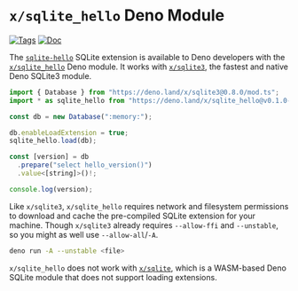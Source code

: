 <!--- Generated with the deno_generate_package.sh script, don't edit by hand! -->

# `x/sqlite_hello` Deno Module

[![Tags](https://img.shields.io/github/release/asg017/sqlite-hello)](https://github.com/asg017/sqlite-hello/releases)
[![Doc](https://doc.deno.land/badge.svg)](https://doc.deno.land/https/deno.land/x/sqlite-hello@0.1.0-alpha.30/mod.ts)

The [`sqlite-hello`](https://github.com/asg017/sqlite-hello) SQLite extension is available to Deno developers with the [`x/sqlite_hello`](https://deno.land/x/sqlite_hello) Deno module. It works with [`x/sqlite3`](https://deno.land/x/sqlite3), the fastest and native Deno SQLite3 module.

```js
import { Database } from "https://deno.land/x/sqlite3@0.8.0/mod.ts";
import * as sqlite_hello from "https://deno.land/x/sqlite_hello@v0.1.0-alpha.30/mod.ts";

const db = new Database(":memory:");

db.enableLoadExtension = true;
sqlite_hello.load(db);

const [version] = db
  .prepare("select hello_version()")
  .value<[string]>()!;

console.log(version);

```

Like `x/sqlite3`, `x/sqlite_hello` requires network and filesystem permissions to download and cache the pre-compiled SQLite extension for your machine. Though `x/sqlite3` already requires `--allow-ffi` and `--unstable`, so you might as well use `--allow-all`/`-A`.

```bash
deno run -A --unstable <file>
```

`x/sqlite_hello` does not work with [`x/sqlite`](https://deno.land/x/sqlite@v3.7.0), which is a WASM-based Deno SQLite module that does not support loading extensions.
